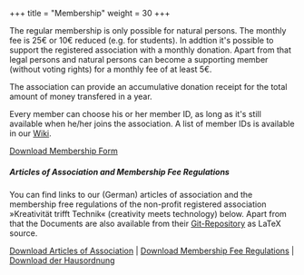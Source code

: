 +++
title = "Membership"
weight = 30
+++

The regular membership is only possible for natural persons. The monthly fee is 25€ or 10€ reduced (e.g. for students). In addtion it's possible to support the registered association with a monthly donation. Apart from that legal persons and natural persons can become a supporting member (without voting rights) for a monthly fee of at least 5€.

The association can provide an accumulative donation receipt for the total amount of money transfered in a year.

Every member can choose his or her member ID, as long as it's still available when he/her joins the association. A list of member IDs is available in our [Wiki](https://wiki.mainframe.io/public/Verein/Mitgliedschaft).

[Download Membership Form](https://www.mainframe.io/data/club/membership_form.pdf)


##### Articles of Association and Membership Fee Regulations
You can find links to our (German) articles of association and the membership free regulations of the non-profit registered association »Kreativität trifft Technik« (creativity meets technology) below. Apart from that the Documents are also available from their [Git-Repository](https://github.com/ktt-ol/articles-of-association) as LaTeX source.

[Download Articles of Association](https://www.mainframe.io/data/club/articles-of-association.pdf) | [Download Membership Fee Regulations](https://www.mainframe.io/data/club/membership-fee-regulations.pdf) | [Download der Hausordnung](https://www.mainframe.io/data/club/house-rules.pdf)